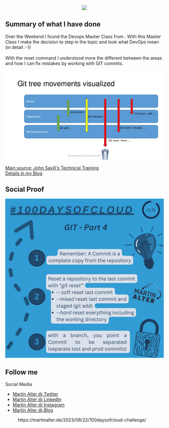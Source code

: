 <p align="center">
  <img src="https://martinalterhome.files.wordpress.com/2020/12/cropped-logo-martin-alter-rgb.jpg">
</p>

<h2>Summary of what I have done</h2>
Over the Weekend I found the Devops Master Class from . With this Master Class I make the decision to step in the topic and look what DevOps mean (in detail :-))
<br /><br />
With the reset command I understood more the different between the areas and how I can fix mistakes by working with GIT commits.

<p align="center">
  <img src="https://raw.githubusercontent.com/MartinAlter/100DaysOfCloud/main/Journey/pictures/Day 11 Git reset.jpeg">
</p>

<a href="https://www.youtube.com/@NTFAQGuy">Main source:  John Savill's Technical Training</a><br/>
<a href="https://martinalter.de/?p=614">Details in my Blog</a>

<h2>Social Proof</h2>
<p align="center">
  <img src="https://raw.githubusercontent.com/MartinAlter/100DaysOfCloud/main/Journey/pictures/100DaysOfCloud%20-%20Day%2011.jpg">
</p>

<h2>Follow me</h2>
Social Media
<ul>
  <li><a href="https://twitter.com/altermartin">Martin Alter @ Twitter</a></li>
  <li><a href="https://www.linkedin.com/in/martin-alter">Martin Alter @ LinkedIn</a></li>
  <li><a href="https://instagram.com/martinalter.de">Martin Alter @ Instagram</a></li>
  <li><a href="https://martinalter.de">Martin Alter @ Blog</a></li>
</ul>

<!-- wp:embed {"url":"https://martinalter.de/2023/08/22/100daysofcloud-challenge/","type":"wp-embed","providerNameSlug":"martin-alter"} -->
<figure class="wp-block-embed is-type-wp-embed is-provider-martin-alter wp-block-embed-martin-alter"><div class="wp-block-embed__wrapper">
https://martinalter.de/2023/08/22/100daysofcloud-challenge/
</div></figure>
<!-- /wp:embed -->